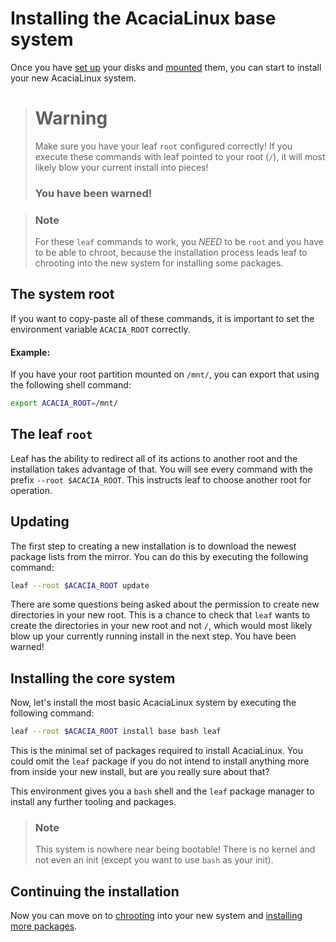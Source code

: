 # Installing the AcaciaLinux base system

Once you have [set up](/installation/disk_setup.md) your disks and [mounted](/installation/mounting.md) them, you can start to install your new AcaciaLinux system.

> # **Warning**
>
> Make sure you have your leaf `root` configured correctly! If you execute these commands with leaf pointed to your root (`/`), it will most likely blow your current install into pieces!
>
> ### You have been warned!

> ### **Note**
>
> For these `leaf` commands to work, you *NEED* to be `root` and you have to be able to chroot, because the installation process leads leaf to chrooting into the new system for installing some packages.

## The system root
If you want to copy-paste all of these commands, it is important to set the environment variable `ACACIA_ROOT` correctly.
#### Example:
If you have your root partition mounted on `/mnt/`, you can export that using the following shell command:
```bash
export ACACIA_ROOT=/mnt/
```

## The leaf `root`
Leaf has the ability to redirect all of its actions to another root and the installation takes advantage of that. You will see every command with the prefix `--root $ACACIA_ROOT`. This instructs leaf to choose another root for operation.

## Updating
The first step to creating a new installation is to download the newest package lists from the mirror. You can do this by executing the following command:
```bash
leaf --root $ACACIA_ROOT update
```
There are some questions being asked about the permission to create new directories in your new root. This is a chance to check that `leaf` wants to create the directories in your new root and not `/`, which would most likely blow up your currently running install in the next step. You have been warned!

## Installing the core system
Now, let's install the most basic AcaciaLinux system by executing the following command:
```bash
leaf --root $ACACIA_ROOT install base bash leaf
```
This is the minimal set of packages required to install AcaciaLinux. You could omit the `leaf` package if you do not intend to install anything more from inside your new install, but are you really sure about that?

This environment gives you a `bash` shell and the `leaf` package manager to install any further tooling and packages.

> ### **Note**
>
> This system is nowhere near being bootable! There is no kernel and not even an init (except you want to use `bash` as your init).

## Continuing the installation
Now you can move on to [chrooting](/installation/chrooting.md) into your new system and [installing more packages](/installation/bootable_system.md).
